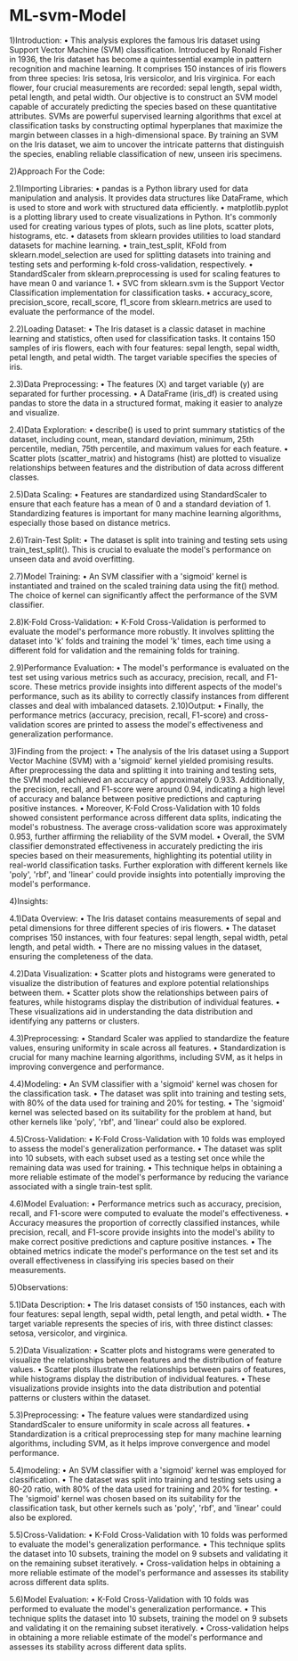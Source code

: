 # ML-svm-Model

1)Introduction:
•	This analysis explores the famous Iris dataset using Support Vector Machine (SVM) classification. Introduced by Ronald Fisher in 1936, the Iris dataset has become a quintessential example in pattern recognition and machine learning. It comprises 150 instances of iris flowers from three species: Iris setosa, Iris versicolor, and Iris virginica. For each flower, four crucial measurements are recorded: sepal length, sepal width, petal length, and petal width. Our objective is to construct an SVM model capable of accurately predicting the species based on these quantitative attributes. SVMs are powerful supervised learning algorithms that excel at classification tasks by constructing optimal hyperplanes that maximize the margin between classes in a high-dimensional space. By training an SVM on the Iris dataset, we aim to uncover the intricate patterns that distinguish the species, enabling reliable classification of new, unseen iris specimens.

2)Approach For the Code:

2.1)Importing Libraries:
•	pandas is a Python library used for data manipulation and analysis. It provides data structures like DataFrame, which is used to store and work with structured data efficiently.
•	matplotlib.pyplot is a plotting library used to create visualizations in Python. It's commonly used for creating various types of plots, such as line plots, scatter plots, histograms, etc.
•	datasets from sklearn provides utilities to load standard datasets for machine learning.
•	train_test_split, KFold from sklearn.model_selection are used for splitting datasets into training and testing sets and performing k-fold cross-validation, respectively.
•	StandardScaler from sklearn.preprocessing is used for scaling features to have mean 0 and variance 1.
•	SVC from sklearn.svm is the Support Vector Classification implementation for classification tasks.
•	accuracy_score, precision_score, recall_score, f1_score from sklearn.metrics are used to evaluate the performance of the model.

2.2)Loading Dataset:
•	The Iris dataset is a classic dataset in machine learning and statistics, often used for classification tasks. It contains 150 samples of iris flowers, each with four features: sepal length, sepal width, petal length, and petal width. The target variable specifies the species of iris.


2.3)Data Preprocessing:
•	The features (X) and target variable (y) are separated for further processing.
•	A DataFrame (iris_df) is created using pandas to store the data in a structured format, making it easier to analyze and visualize.

2.4)Data Exploration:
•	describe() is used to print summary statistics of the dataset, including count, mean, standard deviation, minimum, 25th percentile, median, 75th percentile, and maximum values for each feature.
•	Scatter plots (scatter_matrix) and histograms (hist) are plotted to visualize relationships between features and the distribution of data across different classes.


2.5)Data Scaling:
•	Features are standardized using StandardScaler to ensure that each feature has a mean of 0 and a standard deviation of 1. Standardizing features is important for many machine learning algorithms, especially those based on distance metrics.

2.6)Train-Test Split:
•	The dataset is split into training and testing sets using train_test_split(). This is crucial to evaluate the model's performance on unseen data and avoid overfitting.

2.7)Model Training:
•	An SVM classifier with a 'sigmoid' kernel is instantiated and trained on the scaled training data using the fit() method. The choice of kernel can significantly affect the performance of the SVM classifier.

2.8)K-Fold Cross-Validation:
•	K-Fold Cross-Validation is performed to evaluate the model's performance more robustly. It involves splitting the dataset into 'k' folds and training the model 'k' times, each time using a different fold for validation and the remaining folds for training.

2.9)Performance Evaluation:
•	The model's performance is evaluated on the test set using various metrics such as accuracy, precision, recall, and F1-score. These metrics provide insights into different aspects of the model's performance, such as its ability to correctly classify instances from different classes and deal with imbalanced datasets.
2.10)Output:
•	Finally, the performance metrics (accuracy, precision, recall, F1-score) and cross-validation scores are printed to assess the model's effectiveness and generalization performance.


3)Finding from the project: 
•	The analysis of the Iris dataset using a Support Vector Machine (SVM) with a 'sigmoid' kernel yielded promising results. After preprocessing the data and splitting it into training and testing sets, the SVM model achieved an accuracy of approximately 0.933. Additionally, the precision, recall, and F1-score were around 0.94, indicating a high level of accuracy and balance between positive predictions and capturing positive instances.
•	Moreover, K-Fold Cross-Validation with 10 folds showed consistent performance across different data splits, indicating the model's robustness. The average cross-validation score was approximately 0.953, further affirming the reliability of the SVM model.
•	Overall, the SVM classifier demonstrated effectiveness in accurately predicting the iris species based on their measurements, highlighting its potential utility in real-world classification tasks. Further exploration with different kernels like 'poly', 'rbf', and 'linear' could provide insights into potentially improving the model's performance.

4)Insights:

4.1)Data Overview:
•	The Iris dataset contains measurements of sepal and petal dimensions for three different species of iris flowers.
•	The dataset comprises 150 instances, with four features: sepal length, sepal width, petal length, and petal width.
•	There are no missing values in the dataset, ensuring the completeness of the data.


4.2)Data Visualization:
•	Scatter plots and histograms were generated to visualize the distribution of features and explore potential relationships between them.
•	Scatter plots show the relationships between pairs of features, while histograms display the distribution of individual features.
•	These visualizations aid in understanding the data distribution and identifying any patterns or clusters.

4.3)Preprocessing:
•	Standard Scaler was applied to standardize the feature values, ensuring uniformity in scale across all features.
•	Standardization is crucial for many machine learning algorithms, including SVM, as it helps in improving convergence and performance.

4.4)Modeling:
•	An SVM classifier with a 'sigmoid' kernel was chosen for the classification task.
•	The dataset was split into training and testing sets, with 80% of the data used for training and 20% for testing.
•	The 'sigmoid' kernel was selected based on its suitability for the problem at hand, but other kernels like 'poly', 'rbf', and 'linear' could also be explored.

4.5)Cross-Validation:
•	K-Fold Cross-Validation with 10 folds was employed to assess the model's generalization performance.
•	The dataset was split into 10 subsets, with each subset used as a testing set once while the remaining data was used for training.
•	This technique helps in obtaining a more reliable estimate of the model's performance by reducing the variance associated with a single train-test split.

4.6)Model Evaluation:
•	Performance metrics such as accuracy, precision, recall, and F1-score were computed to evaluate the model's effectiveness.
•	Accuracy measures the proportion of correctly classified instances, while precision, recall, and F1-score provide insights into the model's ability to make correct positive predictions and capture positive instances.
•	The obtained metrics indicate the model's performance on the test set and its overall effectiveness in classifying iris species based on their measurements.


5)Observations:

5.1)Data Description:
•	The Iris dataset consists of 150 instances, each with four features: sepal length, sepal width, petal length, and petal width.
•	The target variable represents the species of iris, with three distinct classes: setosa, versicolor, and virginica.

5.2)Data Visualization:
•	Scatter plots and histograms were generated to visualize the relationships between features and the distribution of feature values.
•	Scatter plots illustrate the relationships between pairs of features, while histograms display the distribution of individual features.
•	These visualizations provide insights into the data distribution and potential patterns or clusters within the dataset.

5.3)Preprocessing:
•	The feature values were standardized using StandardScaler to ensure uniformity in scale across all features.
•	Standardization is a critical preprocessing step for many machine learning algorithms, including SVM, as it helps improve convergence and model performance.

5.4)modeling:
•	An SVM classifier with a 'sigmoid' kernel was employed for classification.
•	The dataset was split into training and testing sets using a 80-20 ratio, with 80% of the data used for training and 20% for testing.
•	The 'sigmoid' kernel was chosen based on its suitability for the classification task, but other kernels such as 'poly', 'rbf', and 'linear' could also be explored.

5.5)Cross-Validation:
•	K-Fold Cross-Validation with 10 folds was performed to evaluate the model's generalization performance.
•	This technique splits the dataset into 10 subsets, training the model on 9 subsets and validating it on the remaining subset iteratively.
•	Cross-validation helps in obtaining a more reliable estimate of the model's performance and assesses its stability across different data splits.

5.6)Model Evaluation:
•	K-Fold Cross-Validation with 10 folds was performed to evaluate the model's generalization performance.
•	This technique splits the dataset into 10 subsets, training the model on 9 subsets and validating it on the remaining subset iteratively.
•	Cross-validation helps in obtaining a more reliable estimate of the model's performance and assesses its stability across different data splits.
